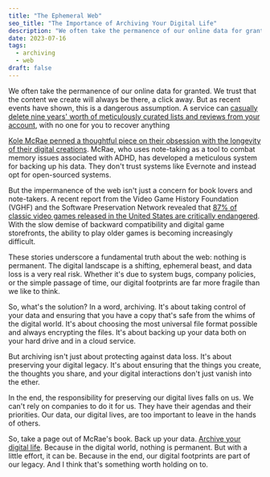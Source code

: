 ```yaml
---
title: "The Ephemeral Web"
seo_title: "The Importance of Archiving Your Digital Life"
description: "We often take the permanence of our online data for granted. But as recent events have shown, this is a dangerous assumption. Archiving can help you regain control of your data and ensure that you have a copy that's safe from the whims of the digital world."
date: 2023-07-16
tags:
  - archiving
  - web
draft: false
---
```



We often take the permanence of our online data for granted. We trust that the content we create will always be there, a click away. But as recent events have shown, this is a dangerous assumption. A service can [casually delete nine years' worth of meticulously curated lists and reviews from your account](https://www.somebits.com/weblog/tech/bad/goodreads-lost-all-my-data.html), with no one for you to recover anything

[Kole McRae penned a thoughtful piece on their obsession with the longevity of their digital creations](https://kolemcrae.com/notebook/longevity.html). McRae, who uses note-taking as a tool to combat memory issues associated with ADHD, has developed a meticulous system for backing up his data. They don't trust systems like Evernote and instead opt for open-sourced systems.

But the impermanence of the web isn't just a concern for book lovers and note-takers. A recent report from the Video Game History Foundation (VGHF) and the Software Preservation Network revealed that [87% of classic video games released in the United States are critically endangered](https://www.theverge.com/2023/7/14/23792586/classic-game-preservation-video-game-history-foundation-esa). With the slow demise of backward compatibility and digital game storefronts, the ability to play older games is becoming increasingly difficult.

These stories underscore a fundamental truth about the web: nothing is permanent. The digital landscape is a shifting, ephemeral beast, and data loss is a very real risk. Whether it's due to system bugs, company policies, or the simple passage of time, our digital footprints are far more fragile than we like to think.

So, what's the solution? In a word, archiving. It's about taking control of your data and ensuring that you have a copy that's safe from the whims of the digital world. It's about choosing the most universal file format possible and always encrypting the files. It's about backing up your data both on your hard drive and in a cloud service.

But archiving isn't just about protecting against data loss. It's about preserving your digital legacy. It's about ensuring that the things you create, the thoughts you share, and your digital interactions don't just vanish into the ether.

In the end, the responsibility for preserving our digital lives falls on us. We can't rely on companies to do it for us. They have their agendas and their priorities. Our data, our digital lives, are too important to leave in the hands of others.

So, take a page out of McRae's book. Back up your data. [Archive your digital life](/posts/on-owning-your-data/). Because in the digital world, nothing is permanent. But with a little effort, it can be. Because in the end, our digital footprints are part of our legacy. And I think that's something worth holding on to.